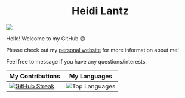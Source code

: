 # <div align="center"> Heidi Lantz </div>

![](https://komarev.com/ghpvc/?username=hlan22&color=green)

Hello! Welcome to my GitHub 😄

Please check out my [personal website](https://hlan22.github.io/my_website/) for more information about me!

Feel free to message if you have any questions/interests.
<!--
I am in my last year studying at UBC in Canada! I am a Statistics major with a minor in Data Science (BSc). 

I spent my past summer doing statistical undergraduate research on weather extremes, which is what inspired me to properly set up my github. A lot of my projects are in development and therefore are private, but I hope to show a lot of them in the future on here! 

Feel free to reach out and say hi!
-->
| My Contributions | My Languages |
|--------------|------------------|
| [![GitHub Streak](https://github-readme-streak-stats.herokuapp.com?user=hlan22&theme=blue-green&hide_border=true&card_width=500)](https://git.io/streak-stats) | ![Top Languages](https://github-readme-stats.vercel.app/api/top-langs/?username=hlan22&layout=compact&theme=onedark) |




<!--
SCRAPS:
![GitHub stats](https://github-readme-stats.vercel.app/api?username=hlan22&show_icons=true&count_private=true)  

Do this one if streak doesn't recover:
[![GitHub Streak](https://github-readme-streak-stats.herokuapp.com?user=hlan22&theme=blue-green&hide_border=true&exclude_days=Sun%2CSat)](https://git.io/streak-stats)
Because realistically I shouldn't be expected to do work on the weekends anyways.

**hlan22/hlan22** is a ✨ _special_ ✨ repository because its `README.md` (this file) appears on your GitHub profile.
Here are some ideas to get you started:

- 🔭 I’m currently working on ...
- 🌱 I’m currently learning ...
- 👯 I’m looking to collaborate on ...
- 🤔 I’m looking for help with ...
- 💬 Ask me about ...
- 📫 How to reach me: ...
- 😄 Pronouns: ...
- ⚡ Fun fact: ...
-->
